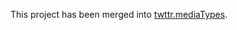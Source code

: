 This project has been merged into [twttr.mediaTypes](http://norio-nomura.github.com/twttr.mediaTypes/).